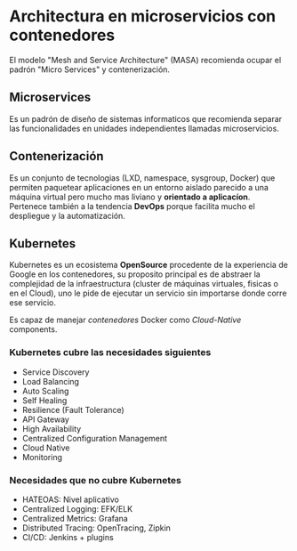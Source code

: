 # Architectura en microservicios con contenedores

El modelo "Mesh and Service Architecture" (MASA) recomienda ocupar el padrón "Micro Services" y contenerización.

## Microservices

Es un padrón de diseño de sistemas informaticos que recomienda separar las funcionalidades en unidades independientes llamadas microservicios.

## Contenerización

Es un conjunto de tecnologias (LXD, namespace, sysgroup, Docker) que permiten paquetear aplicaciones en un entorno aislado parecido a una máquina virtual pero mucho mas liviano y **orientado a aplicacíon**. Pertenece también a la tendencia **DevOps** porque facilita mucho el despliegue y la automatización.

## Kubernetes

Kubernetes es un ecosistema **OpenSource** procedente de la experiencia de Google en los contenedores, su proposito principal es de abstraer la complejidad de la infraestructura (cluster de máquinas virtuales, fisicas o en el Cloud), uno le pide de ejecutar un servicio sin importarse donde corre ese servicio.

Es capaz de manejar *contenedores* Docker como *Cloud-Native* components.

### Kubernetes cubre las necesidades siguientes

* Service Discovery
* Load Balancing
* Auto Scaling
* Self Healing
* Resilience (Fault Tolerance)
* API Gateway
* High Availability
* Centralized Configuration Management
* Cloud Native
* Monitoring

### Necesidades que no cubre Kubernetes

* HATEOAS: Nivel aplicativo
* Centralized Logging: EFK/ELK
* Centralized Metrics: Grafana
* Distributed Tracing: OpenTracing, Zipkin
* CI/CD: Jenkins + plugins
